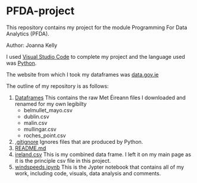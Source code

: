 # PFDA-project

This repository contains my project for the module Programming For Data Analytics (PFDA).

Author: Joanna Kelly

I used [Visual Studio Code](https://code.visualstudio.com/download) to complete my project and the language used was [Python](https://www.python.org/downloads/).

The website from which I took my dataframes was [data.gov.ie](https://data.gov.ie/organization/meteireann)

The outline of my repository is as follows:

1. [Dataframes](https://github.com/Shmoooe/PFDA-project/tree/main/dataframes)
    This contains the raw Met Éireann files I downloaded and renamed for my own legibilty
    - belmullet_mayo.csv
    - dublin.csv
    - malin.csv
    - mullingar.csv
    - roches_point.csv
2. [.gitignore](https://github.com/Shmoooe/PFDA-project/blob/main/.gitignore)
    Ignores files that are produced by Python.
3. [README.md](https://github.com/Shmoooe/PFDA-project/blob/main/README.md)
4. [ireland.csv](https://github.com/Shmoooe/PFDA-project/blob/main/ireland.csv)
    This is my combined data frame. I left it on my main page as it is the principle csv file in this project.
5. [windspeeds.ipynb](https://github.com/Shmoooe/PFDA-project/blob/main/windspeeds.ipynb)
    This is the Jypter notebook that contains all of my work, including code, visuals, data analysis and comments.
